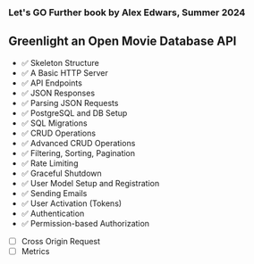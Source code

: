 ### Let's GO Further book by Alex Edwars, Summer 2024
## Greenlight an Open Movie Database API

- :white_check_mark: Skeleton Structure
- :white_check_mark: A Basic HTTP Server
- :white_check_mark: API Endpoints
- :white_check_mark: JSON Responses
- :white_check_mark: Parsing JSON Requests
- :white_check_mark: PostgreSQL and DB Setup
- :white_check_mark: SQL Migrations
- :white_check_mark: CRUD Operations 
- :white_check_mark: Advanced CRUD Operations
- :white_check_mark: Filtering, Sorting, Pagination
- :white_check_mark: Rate Limiting
- :white_check_mark: Graceful Shutdown
- :white_check_mark: User Model Setup and Registration
- :white_check_mark: Sending Emails
- :white_check_mark: User Activation (Tokens)
- :white_check_mark: Authentication
- :white_check_mark: Permission-based Authorization
- [ ] Cross Origin Request
- [ ] Metrics
